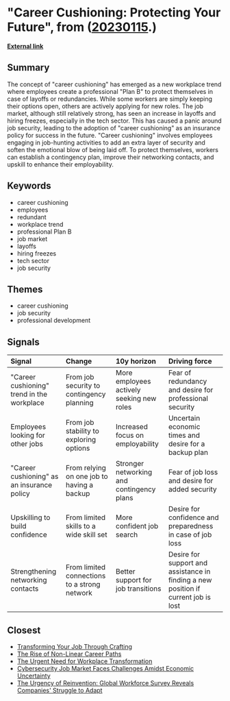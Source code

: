 # __"Career Cushioning: Protecting Your Future"__, from ([20230115](https://kghosh.substack.com/p/20230115).)

__[External link](https://www.businessinsider.com/career-cushioning-recession-layoffs-protect-job-2022-12?r=US&IR=T)__



## Summary

The concept of "career cushioning" has emerged as a new workplace trend where employees create a professional "Plan B" to protect themselves in case of layoffs or redundancies. While some workers are simply keeping their options open, others are actively applying for new roles. The job market, although still relatively strong, has seen an increase in layoffs and hiring freezes, especially in the tech sector. This has caused a panic around job security, leading to the adoption of "career cushioning" as an insurance policy for success in the future. "Career cushioning" involves employees engaging in job-hunting activities to add an extra layer of security and soften the emotional blow of being laid off. To protect themselves, workers can establish a contingency plan, improve their networking contacts, and upskill to enhance their employability.

## Keywords

* career cushioning
* employees
* redundant
* workplace trend
* professional Plan B
* job market
* layoffs
* hiring freezes
* tech sector
* job security

## Themes

* career cushioning
* job security
* professional development

## Signals

| Signal                                     | Change                                       | 10y horizon                               | Driving force                                                                      |
|:-------------------------------------------|:---------------------------------------------|:------------------------------------------|:-----------------------------------------------------------------------------------|
| "Career cushioning" trend in the workplace | From job security to contingency planning    | More employees actively seeking new roles | Fear of redundancy and desire for professional security                            |
| Employees looking for other jobs           | From job stability to exploring options      | Increased focus on employability          | Uncertain economic times and desire for a backup plan                              |
| "Career cushioning" as an insurance policy | From relying on one job to having a backup   | Stronger networking and contingency plans | Fear of job loss and desire for added security                                     |
| Upskilling to build confidence             | From limited skills to a wide skill set      | More confident job search                 | Desire for confidence and preparedness in case of job loss                         |
| Strengthening networking contacts          | From limited connections to a strong network | Better support for job transitions        | Desire for support and assistance in finding a new position if current job is lost |

## Closest

* [Transforming Your Job Through Crafting](0a3a9424a728fe164599bd9118481521)
* [The Rise of Non-Linear Career Paths](d692481daec2dd39fc987ccc2882f637)
* [The Urgent Need for Workplace Transformation](4c886ce0e70f066b9f2199abe1d7bd1c)
* [Cybersecurity Job Market Faces Challenges Amidst Economic Uncertainty](0ab36af538bf262c85b73fa7e7bd657f)
* [The Urgency of Reinvention: Global Workforce Survey Reveals Companies' Struggle to Adapt](b865313fdf172979b9c852573395fab1)